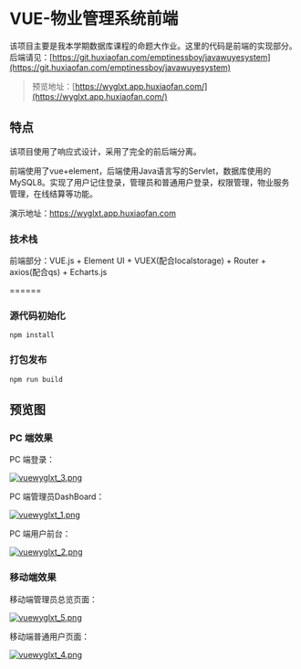 # VUE-物业管理系统前端

该项目主要是我本学期数据库课程的命题大作业。这里的代码是前端的实现部分。后端请见：[https://git.huxiaofan.com/emptinessboy/javawuyesystem](https://git.huxiaofan.com/emptinessboy/javawuyesystem)

> 预览地址：[https://wyglxt.app.huxiaofan.com/](https://wyglxt.app.huxiaofan.com/)

## 特点

该项目使用了响应式设计，采用了完全的前后端分离。

前端使用了vue+element，后端使用Java语言写的Servlet，数据库使用的MySQL8。实现了用户记住登录，管理员和普通用户登录，权限管理，物业服务管理，在线结算等功能。

演示地址：https://wyglxt.app.huxiaofan.com

### 技术栈

前端部分：VUE.js + Element UI + VUEX(配合localstorage) + Router + axios(配合qs) + Echarts.js

======

### 源代码初始化
```
npm install
```

### 打包发布
```
npm run build
```

## 预览图

### PC 端效果

PC 端登录：

[![vuewyglxt_3.png](https://media.everdo.cn/tank/pic-bed/2020/11/30/vuewyglxt_3.png)](https://up.media.everdo.cn/image/oqsl)

PC 端管理员DashBoard：

[![vuewyglxt_1.png](https://media.everdo.cn/tank/pic-bed/2020/11/30/vuewyglxt_1.png)](https://up.media.everdo.cn/image/oiuy)

PC 端用户前台：

[![vuewyglxt_2.png](https://media.everdo.cn/tank/pic-bed/2020/11/30/vuewyglxt_2.png)](https://up.media.everdo.cn/image/oxK0)

### 移动端效果

移动端管理员总览页面：

[![vuewyglxt_5.png](https://media.everdo.cn/tank/pic-bed/2020/11/30/vuewyglxt_5.png)](https://up.media.everdo.cn/image/o62D)

移动端普通用户页面：

[![vuewyglxt_4.png](https://media.everdo.cn/tank/pic-bed/2020/11/30/vuewyglxt_4.png)](https://up.media.everdo.cn/image/oQYd)

